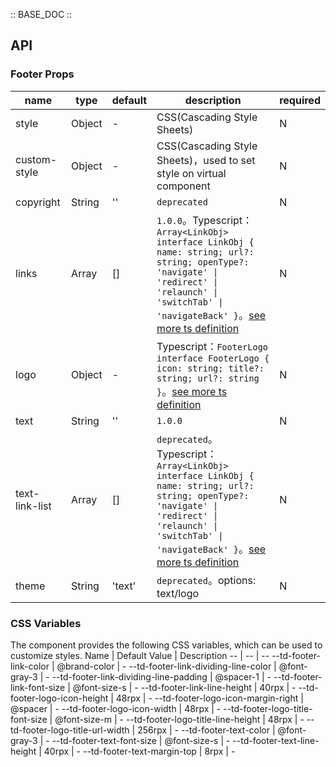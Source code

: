 :: BASE_DOC ::

## API

### Footer Props

name | type | default | description | required
-- | -- | -- | -- | --
style | Object | - | CSS(Cascading Style Sheets) | N
custom-style | Object | - | CSS(Cascading Style Sheets)，used to set style on virtual component | N
copyright | String | '' | `deprecated` | N
links | Array | [] | `1.0.0`。Typescript：`Array<LinkObj>` `interface LinkObj { name: string; url?: string; openType?: 'navigate' \| 'redirect' \| 'relaunch' \| 'switchTab' \| 'navigateBack' }`。[see more ts definition](https://github.com/Tencent/tdesign-miniprogram/tree/develop/src/footer/type.ts) | N
logo | Object | - | Typescript：`FooterLogo` `interface FooterLogo { icon: string; title?: string; url?: string }`。[see more ts definition](https://github.com/Tencent/tdesign-miniprogram/tree/develop/src/footer/type.ts) | N
text | String | '' | `1.0.0` | N
text-link-list | Array | [] | `deprecated`。Typescript：`Array<LinkObj>` `interface LinkObj { name: string; url?: string; openType?: 'navigate' \| 'redirect' \| 'relaunch' \| 'switchTab' \| 'navigateBack' }`。[see more ts definition](https://github.com/Tencent/tdesign-miniprogram/tree/develop/src/footer/type.ts) | N
theme | String | 'text' | `deprecated`。options: text/logo | N

### CSS Variables

The component provides the following CSS variables, which can be used to customize styles.
Name | Default Value | Description
-- | -- | --
--td-footer-link-color | @brand-color | -
--td-footer-link-dividing-line-color | @font-gray-3 | -
--td-footer-link-dividing-line-padding | @spacer-1 | -
--td-footer-link-font-size | @font-size-s | -
--td-footer-link-line-height | 40rpx | -
--td-footer-logo-icon-height | 48rpx | -
--td-footer-logo-icon-margin-right | @spacer | -
--td-footer-logo-icon-width | 48rpx | -
--td-footer-logo-title-font-size | @font-size-m | -
--td-footer-logo-title-line-height | 48rpx | -
--td-footer-logo-title-url-width | 256rpx | -
--td-footer-text-color | @font-gray-3 | -
--td-footer-text-font-size | @font-size-s | -
--td-footer-text-line-height | 40rpx | -
--td-footer-text-margin-top | 8rpx | -
